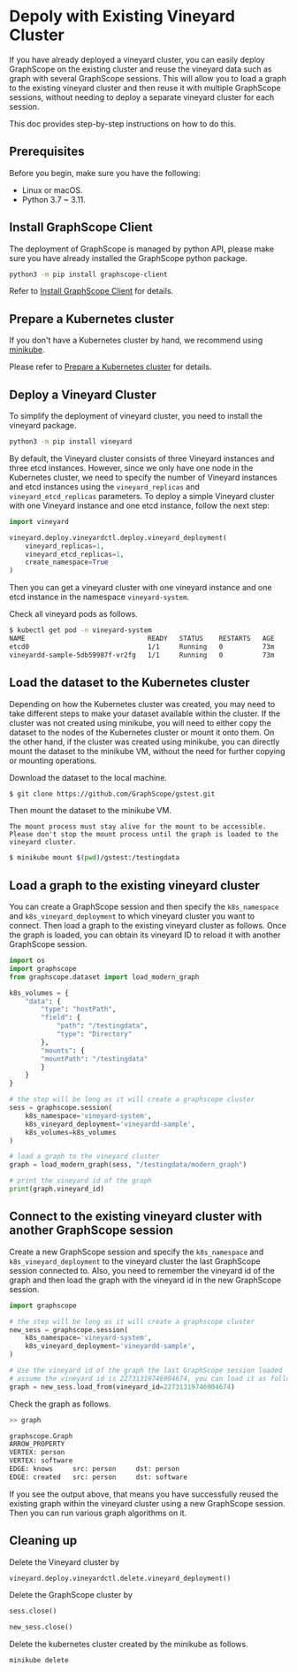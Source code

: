 # Depoly with Existing Vineyard Cluster

If you have already deployed a vineyard cluster, you can easily deploy GraphScope on the existing cluster and reuse the vineyard data such as graph with several GraphScope sessions. This will allow you to load a graph to the existing vineyard cluster and then reuse it with multiple GraphScope sessions, without needing to deploy a separate vineyard cluster for each session.

This doc provides step-by-step instructions on how to do this.

## Prerequisites

Before you begin, make sure you have the following:

- Linux or macOS.
- Python 3.7 ~ 3.11.

## Install GraphScope Client

The deployment of GraphScope is managed by python API, please make sure you have already installed the GraphScope python package.

```bash
python3 -m pip install graphscope-client
```

Refer to [Install GraphScope Client](./deploy_graphscope_on_self_managed_k8s.md#install-graphscope-client) for details.

## Prepare a Kubernetes cluster

If you don't have a Kubernetes cluster by hand, we recommend using [minikube](https://minikube.sigs.k8s.io/docs/start/).

Please refer to [Prepare a Kubernetes cluster](./deploy_graphscope_on_self_managed_k8s.md#prepare-a-kubernetes-cluster) for details.

## Deploy a Vineyard Cluster

To simplify the deployment of vineyard cluster, you need to install the vineyard package.

```bash
python3 -m pip install vineyard
```

By default, the Vineyard cluster consists of three Vineyard instances and three etcd instances. 
However, since we only have one node in the Kubernetes cluster, we need to specify the number of Vineyard instances and etcd instances using the `vineyard_replicas` and `vineyard_etcd_replicas` parameters. 
To deploy a simple Vineyard cluster with one Vineyard instance and one etcd instance, follow the next step:

```python
import vineyard

vineyard.deploy.vineyardctl.deploy.vineyard_deployment(
    vineyard_replicas=1, 
    vineyard_etcd_replicas=1, 
    create_namespace=True
)
```

Then you can get a vineyard cluster with one vineyard instance and one etcd instance in the namespace `vineyard-system`.

Check all vineyard pods as follows.

```bash
$ kubectl get pod -n vineyard-system   
NAME                               READY   STATUS    RESTARTS   AGE
etcd0                              1/1     Running   0          73m
vineyardd-sample-5db59987f-vr2fg   1/1     Running   0          73m
```

## Load the dataset to the Kubernetes cluster

Depending on how the Kubernetes cluster was created, you may need to take different steps to make your dataset available within the cluster. If the cluster was not created using minikube, you will need to either copy the dataset to the nodes of the Kubernetes cluster or mount it onto them. On the other hand, if the cluster was created using minikube, you can directly mount the dataset to the minikube VM, without the need for further copying or mounting operations.

Download the dataset to the local machine.

```bash
$ git clone https://github.com/GraphScope/gstest.git
```

Then mount the dataset to the minikube VM.

````{tip}
The mount process must stay alive for the mount to be accessible. Please don't stop the mount process until the graph is loaded to the vineyard cluster.
````

```bash
$ minikube mount $(pwd)/gstest:/testingdata
```

## Load a graph to the existing vineyard cluster

You can create a GraphScope session and then specify the `k8s_namespace` and `k8s_vineyard_deployment` to which vineyard cluster you want to connect. Then load a graph to the existing vineyard cluster as follows. Once the graph is loaded, you can obtain its vineyard ID to reload it with another GraphScope session.

```python
import os
import graphscope
from graphscope.dataset import load_modern_graph

k8s_volumes = {
    "data": {
        "type": "hostPath",
        "field": {
            "path": "/testingdata",
            "type": "Directory"
        },
        "mounts": {
        "mountPath": "/testingdata"
        }
    }
}

# the step will be long as it will create a graphscope cluster
sess = graphscope.session(
    k8s_namespace='vineyard-system',
    k8s_vineyard_deployment='vineyardd-sample',
    k8s_volumes=k8s_volumes
)

# load a graph to the vineyard cluster
graph = load_modern_graph(sess, "/testingdata/modern_graph")

# print the vineyard id of the graph
print(graph.vineyard_id)
```

## Connect to the existing vineyard cluster with another GraphScope session

Create a new GraphScope session and specify the `k8s_namespace` and `k8s_vineyard_deployment` to the vineyard
cluster the last GraphScope session connected to. Also, you need to remember the vineyard id of the graph and 
then load the graph with the vineyard id in the new GraphScope session.


```python
import graphscope

# the step will be long as it will create a graphscope cluster
new_sess = graphscope.session(
    k8s_namespace='vineyard-system', 
    k8s_vineyard_deployment='vineyardd-sample',
)

# Use the vineyard id of the graph the last GraphScope session loaded
# assume the vineyard id is 22731319746904674, you can load it as follows
graph = new_sess.load_from(vineyard_id=22731319746904674)
```

Check the graph as follows.
```python
>> graph

graphscope.Graph
ARROW_PROPERTY
VERTEX: person
VERTEX: software
EDGE: knows     src: person     dst: person
EDGE: created   src: person     dst: software
```

If you see the output above, that means you have successfully reused the existing graph within the vineyard cluster using a new GraphScope session. Then you can run various graph algorithms on it.

## Cleaning up

Delete the Vineyard cluster by

```python
vineyard.deploy.vineyardctl.delete.vineyard_deployment()
```

Delete the GraphScope cluster by

```python
sess.close()
```

```python
new_sess.close()
```

Delete the kubernetes cluster created by the minikube as follows.

```bash
minikube delete
```